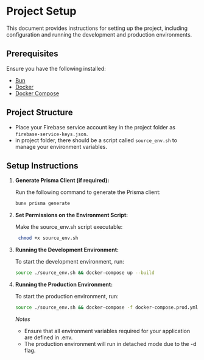 # Project Setup

This document provides instructions for setting up the project, including configuration and running the development and production environments.

## Prerequisites

Ensure you have the following installed:

- [Bun](https://bun.sh/)
- [Docker](https://www.docker.com/)
- [Docker Compose](https://docs.docker.com/compose/)

## Project Structure

- Place your Firebase service account key in the project folder as `firebase-service-keys.json`.
- in project folder, there should be a script called `source_env.sh` to manage your environment variables.

## Setup Instructions

1. **Generate Prisma Client (if required):**

   Run the following command to generate the Prisma client:

   ```bash
   bunx prisma generate
   ```

2. **Set Permissions on the Environment Script:**

   Make the source_env.sh script executable:

   ```bash
    chmod +x source_env.sh
   ```

3. **Running the Development Environment:**

   To start the development environment, run:

   ```bash
   source ./source_env.sh && docker-compose up --build
   ```

4. **Running the Production Environment:**

   To start the production environment, run:

   ```bash
   source ./source_env.sh && docker-compose -f docker-compose.prod.yml up --build -d
   ```

   _Notes_

   - Ensure that all environment variables required for your application are defined in .env.
   - The production environment will run in detached mode due to the -d flag.

